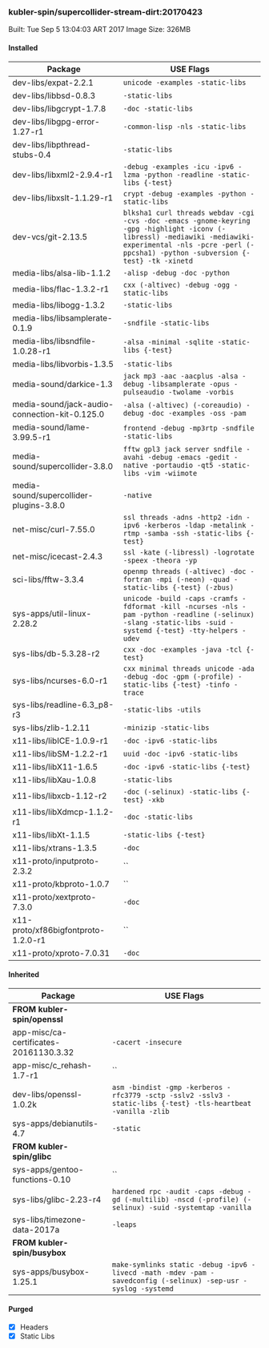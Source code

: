 ### kubler-spin/supercollider-stream-dirt:20170423

Built: Tue Sep  5 13:04:03 ART 2017
Image Size: 326MB

#### Installed
Package | USE Flags
--------|----------
dev-libs/expat-2.2.1 | `unicode -examples -static-libs`
dev-libs/libbsd-0.8.3 | `-static-libs`
dev-libs/libgcrypt-1.7.8 | `-doc -static-libs`
dev-libs/libgpg-error-1.27-r1 | `-common-lisp -nls -static-libs`
dev-libs/libpthread-stubs-0.4 | `-static-libs`
dev-libs/libxml2-2.9.4-r1 | `-debug -examples -icu -ipv6 -lzma -python -readline -static-libs {-test}`
dev-libs/libxslt-1.1.29-r1 | `crypt -debug -examples -python -static-libs`
dev-vcs/git-2.13.5 | `blksha1 curl threads webdav -cgi -cvs -doc -emacs -gnome-keyring -gpg -highlight -iconv (-libressl) -mediawiki -mediawiki-experimental -nls -pcre -perl (-ppcsha1) -python -subversion {-test} -tk -xinetd`
media-libs/alsa-lib-1.1.2 | `-alisp -debug -doc -python`
media-libs/flac-1.3.2-r1 | `cxx (-altivec) -debug -ogg -static-libs`
media-libs/libogg-1.3.2 | `-static-libs`
media-libs/libsamplerate-0.1.9 | `-sndfile -static-libs`
media-libs/libsndfile-1.0.28-r1 | `-alsa -minimal -sqlite -static-libs {-test}`
media-libs/libvorbis-1.3.5 | `-static-libs`
media-sound/darkice-1.3 | `jack mp3 -aac -aacplus -alsa -debug -libsamplerate -opus -pulseaudio -twolame -vorbis`
media-sound/jack-audio-connection-kit-0.125.0 | `-alsa (-altivec) (-coreaudio) -debug -doc -examples -oss -pam`
media-sound/lame-3.99.5-r1 | `frontend -debug -mp3rtp -sndfile -static-libs`
media-sound/supercollider-3.8.0 | `fftw gpl3 jack server sndfile -avahi -debug -emacs -gedit -native -portaudio -qt5 -static-libs -vim -wiimote`
media-sound/supercollider-plugins-3.8.0 | `-native`
net-misc/curl-7.55.0 | `ssl threads -adns -http2 -idn -ipv6 -kerberos -ldap -metalink -rtmp -samba -ssh -static-libs {-test}`
net-misc/icecast-2.4.3 | `ssl -kate (-libressl) -logrotate -speex -theora -yp`
sci-libs/fftw-3.3.4 | `openmp threads (-altivec) -doc -fortran -mpi (-neon) -quad -static-libs {-test} (-zbus)`
sys-apps/util-linux-2.28.2 | `unicode -build -caps -cramfs -fdformat -kill -ncurses -nls -pam -python -readline (-selinux) -slang -static-libs -suid -systemd {-test} -tty-helpers -udev`
sys-libs/db-5.3.28-r2 | `cxx -doc -examples -java -tcl {-test}`
sys-libs/ncurses-6.0-r1 | `cxx minimal threads unicode -ada -debug -doc -gpm (-profile) -static-libs {-test} -tinfo -trace`
sys-libs/readline-6.3_p8-r3 | `-static-libs -utils`
sys-libs/zlib-1.2.11 | `-minizip -static-libs`
x11-libs/libICE-1.0.9-r1 | `-doc -ipv6 -static-libs`
x11-libs/libSM-1.2.2-r1 | `uuid -doc -ipv6 -static-libs`
x11-libs/libX11-1.6.5 | `-doc -ipv6 -static-libs {-test}`
x11-libs/libXau-1.0.8 | `-static-libs`
x11-libs/libxcb-1.12-r2 | `-doc (-selinux) -static-libs {-test} -xkb`
x11-libs/libXdmcp-1.1.2-r1 | `-doc -static-libs`
x11-libs/libXt-1.1.5 | `-static-libs {-test}`
x11-libs/xtrans-1.3.5 | `-doc`
x11-proto/inputproto-2.3.2 | ``
x11-proto/kbproto-1.0.7 | ``
x11-proto/xextproto-7.3.0 | `-doc`
x11-proto/xf86bigfontproto-1.2.0-r1 | ``
x11-proto/xproto-7.0.31 | `-doc`
#### Inherited
Package | USE Flags
--------|----------
**FROM kubler-spin/openssl** |
app-misc/ca-certificates-20161130.3.32 | `-cacert -insecure`
app-misc/c_rehash-1.7-r1 | ``
dev-libs/openssl-1.0.2k | `asm -bindist -gmp -kerberos -rfc3779 -sctp -sslv2 -sslv3 -static-libs {-test} -tls-heartbeat -vanilla -zlib`
sys-apps/debianutils-4.7 | `-static`
**FROM kubler-spin/glibc** |
sys-apps/gentoo-functions-0.10 | ``
sys-libs/glibc-2.23-r4 | `hardened rpc -audit -caps -debug -gd (-multilib) -nscd (-profile) (-selinux) -suid -systemtap -vanilla`
sys-libs/timezone-data-2017a | `-leaps`
**FROM kubler-spin/busybox** |
sys-apps/busybox-1.25.1 | `make-symlinks static -debug -ipv6 -livecd -math -mdev -pam -savedconfig (-selinux) -sep-usr -syslog -systemd`
#### Purged
- [x] Headers
- [x] Static Libs
